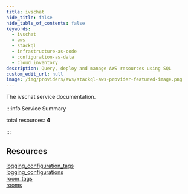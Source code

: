 ```yaml
---
title: ivschat
hide_title: false
hide_table_of_contents: false
keywords:
  - ivschat
  - aws
  - stackql
  - infrastructure-as-code
  - configuration-as-data
  - cloud inventory
description: Query, deploy and manage AWS resources using SQL
custom_edit_url: null
image: /img/providers/aws/stackql-aws-provider-featured-image.png
---
```


The ivschat service documentation.

:::info Service Summary

<div class="row">
<div class="providerDocColumn">
<span>total resources:&nbsp;<b>4</b></span><br />
</div>
</div>

:::

## Resources
<div class="row">
<div class="providerDocColumn">
<a href="/providers/aws/ivschat/logging_configuration_tags/">logging_configuration_tags</a><br />
<a href="/providers/aws/ivschat/logging_configurations/">logging_configurations</a>
</div>
<div class="providerDocColumn">
<a href="/providers/aws/ivschat/room_tags/">room_tags</a><br />
<a href="/providers/aws/ivschat/rooms/">rooms</a>
</div>
</div>